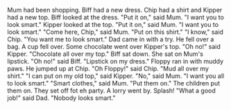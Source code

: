 Mum had been shopping.
Biff had a new dress.
Chip had a shirt and Kipper had a new top.
Biff looked at the dress.
"Put it on," said Mum.
"I want you to look smart."
Kipper looked at the top.
"Put it on," said Mum.
"I want you to look smart."
"Come here, Chip," said Mum.
"Put on this shirt."
"I know," said Chip.
"You want me to look smart."
Dad came in with a try.
He fell over a bag.
A cup fell over.
Some chocolate went over Kipper's top.
"Oh no!" said Kipper.
"Chocolate all over my top."
Biff sat down.
She sat on Mum's lipstick.
"Oh no!" said Biff.
"Lipstick on my dress."
Floppy ran in with muddy paws.
He jumped up at Chip.
"Oh Floppy!" said Chip.
"Mud all over my shirt."
"I can put on my old top," said Kipper.
"No," said Mum.
"I want you all to look smart."
"Smart clothes," said Mum.
"Put them on."
The children put them on.
They set off fot eh party.
A lorry went by.
Splash!
"What a good job!" said Dad.
"Nobody looks smart."
